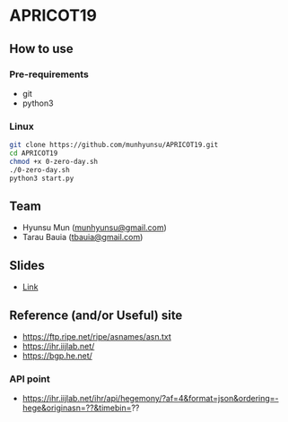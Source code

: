 # APRICOT19

## How to use

### Pre-requirements
- git
- python3

### Linux
```bash
git clone https://github.com/munhyunsu/APRICOT19.git
cd APRICOT19
chmod +x 0-zero-day.sh
./0-zero-day.sh
python3 start.py
```

## Team
- Hyunsu Mun (munhyunsu@gmail.com)
- Tarau Bauia (tbauia@gmail.com)

## Slides
- [Link](https://drive.google.com/open?id=1-COftdOsldGbNZr2bzv6FpD_ByBK-UWf)

## Reference (and/or Useful) site
- https://ftp.ripe.net/ripe/asnames/asn.txt
- https://ihr.iijlab.net/
- https://bgp.he.net/

### API point
- https://ihr.iijlab.net/ihr/api/hegemony/?af=4&format=json&ordering=-hege&originasn=??&timebin=??
